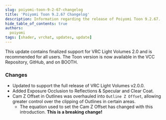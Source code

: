 ```yaml
---
slug: poiyomi-toon-9-2-67-changelog
title: 'Poiyomi Toon 9.2.67 Changelog'
description: Information regarding the release of Poiyomi Toon 9.2.67.
hide_table_of_contents: true
authors:
  poiyomi
tags: [shader, vrchat, updates, update]
---
```


This update contains finalized support for VRC Light Volumes 2.0 and is recommended for all users. The Toon version is now available in the VCC Repository, GitHub, and on BOOTH.

### Changes
- Updated to support the full release of VRC Light Volumes v2.0.0.
- Added Exposure Occlusion to Reflections & Specular and Clear Coat.
- Cam Z Offset in Outlines was overhauled into `Outline Z Offset`, allowing greater control over the clipping of Outlines in certain areas.
  - The equation used to set the Cam Z Offset has changed with this introduction. **This is a breaking change!**